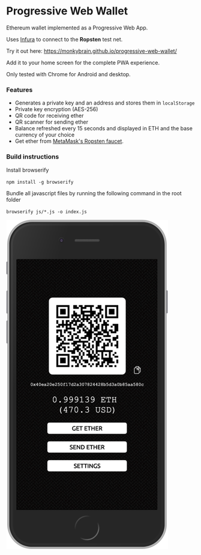 # Progressive Web Wallet

Ethereum wallet implemented as a Progressive Web App.

Uses [Infura](https://www.infura.io) to connect to the __Ropsten__ test net.

Try it out here: https://monkybrain.github.io/progressive-web-wallet/

Add it to your home screen for the complete PWA experience.

Only tested with Chrome for Android and desktop.

### Features
* Generates a private key and an address and stores them in `localStorage`
* Private key encryption (AES-256)
* QR code for receiving ether
* QR scanner for sending ether
* Balance refreshed every 15 seconds and displayed in ETH and the base currency of your choice
* Get ether from [MetaMask's Ropsten faucet](https://faucet.metamask.io).

### Build instructions

Install browserify

`npm install -g browserify`

Bundle all javascript files by running the following command in the root folder

`browserify js/*.js -o index.js`

![](res/progressive_web_wallet.png)

